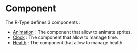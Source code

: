 # Component

The R-Type defines 3 components :

- [Animation](client-animation.md) : The component that allow to animate sprites.
- [Clock](client-clock.md) : The component that allow to manage time.
- [Health](client-health.md) : The component that allow to manage health.